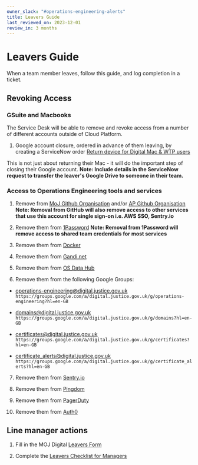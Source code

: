 ```yaml
---
owner_slack: "#operations-engineering-alerts"
title: Leavers Guide
last_reviewed_on: 2023-12-01
review_in: 3 months
---
```


# Leavers Guide

When a team member leaves, follow this guide, and log completion in a ticket.

## Revoking Access

### GSuite and Macbooks

The Service Desk will be able to remove and revoke access from a number of different accounts outside of Cloud Platform.

1. Google account closure, ordered in advance of them leaving, by creating a ServiceNow order [Return device for Digital Mac & WTP users](https://mojprod.service-now.com/moj_sp?id=sc_cat_item&sys_id=a1f163211bb1a8507b10ca286e4bcb7a)

This is not just about returning their Mac - it will do the important step of closing their Google account. **Note: Include details in the ServiceNow request to transfer the leaver's Google Drive to someone in their team.**

### Access to Operations Engineering tools and services

1. Remove from [MoJ Github Organisation](https://github.com/ministryofjustice) and/or [AP Github Organisation](https://github.com/orgs/moj-analytical-services/) **Note: Removal from GitHub will also remove access to other services that use this account for single sign-on i.e. AWS SSO, Sentry.io**

2. Remove them from [1Password](https://ministryofjustice.1password.eu/home) **Note: Removal from 1Password will remove access to shared team credentials for most services**

3. Remove them from [Docker](https://hub.docker.com/)

4. Remove them from [Gandi.net](https://www.gandi.net/en)

5. Remove them from [OS Data Hub](https://osdatahub.os.uk/)

6. Remove them from the following Google Groups:

- <operations-engineering@digital.justice.gov.uk> `https://groups.google.com/a/digital.justice.gov.uk/g/operations-engineering?hl=en-GB`

- <domains@digital.justice.gov.uk> `https://groups.google.com/a/digital.justice.gov.uk/g/domains?hl=en-GB`

- <certificates@digital.justice.gov.uk> `https://groups.google.com/a/digital.justice.gov.uk/g/certificates?hl=en-GB`

- <certificate_alerts@digital.justice.gov.uk> `https://groups.google.com/a/digital.justice.gov.uk/g/certificate_alerts?hl=en-GB`

7. Remove them from [Sentry.io](https://sentry.io)

8. Remove them from [Pingdom](https://www.pingdom.com/)

9. Remove them from [PagerDuty](https://www.pagerduty.com/)

10. Remove them from [Auth0](https://www.auth0.com/)

## Line manager actions

1. Fill in the MOJ Digital [Leavers Form](https://leavers.form.service.justice.gov.uk/)

2. Complete the [Leavers Checklist for Managers](https://intranet.justice.gov.uk/documents/2015/04/leavers-checklist-for-managers.docx)
